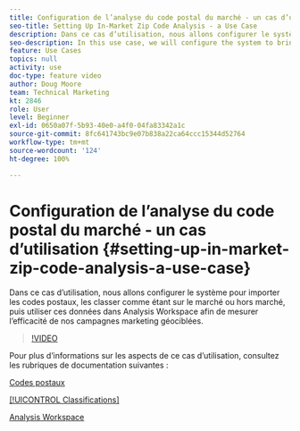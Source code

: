 ```yaml
---
title: Configuration de l’analyse du code postal du marché - un cas d’utilisation
seo-title: Setting Up In-Market Zip Code Analysis - a Use Case
description: Dans ce cas d’utilisation, nous allons configurer le système pour importer les codes postaux, les classer comme étant sur le marché ou hors marché, puis utiliser ces données dans Analysis Workspace afin de mesurer l’efficacité de nos campagnes marketing géociblées.
seo-description: In this use case, we will configure the system to bring in zip codes, classify them as in-market or out-of-market, and then use this data in Analysis Workspace so that we can see the effectiveness of our geo-targeted marketing campaigns.
feature: Use Cases
topics: null
activity: use
doc-type: feature video
author: Doug Moore
team: Technical Marketing
kt: 2846
role: User
level: Beginner
exl-id: 0650a07f-5b93-40e0-a4f0-04fa83342a1c
source-git-commit: 8fc641743bc9e07b838a22ca64ccc15344d52764
workflow-type: tm+mt
source-wordcount: '124'
ht-degree: 100%

---
```


# Configuration de l’analyse du code postal du marché - un cas d’utilisation {#setting-up-in-market-zip-code-analysis-a-use-case}

Dans ce cas d’utilisation, nous allons configurer le système pour importer les codes postaux, les classer comme étant sur le marché ou hors marché, puis utiliser ces données dans Analysis Workspace afin de mesurer l’efficacité de nos campagnes marketing géociblées.

>[!VIDEO](https://video.tv.adobe.com/v/35547/?quality=12&learn=on&captions=fre_fr)

Pour plus d’informations sur les aspects de ce cas d’utilisation, consultez les rubriques de documentation suivantes :

[Codes postaux](https://experienceleague.adobe.com/docs/analytics/components/dimensions/zip-code.html?lang=fr)

[[!UICONTROL Classifications]](https://experienceleague.adobe.com/docs/analytics/components/classifications/c-classifications.html?lang=fr)

[Analysis Workspace](https://experienceleague.adobe.com/docs/analytics/analyze/analysis-workspace/home.html?lang=fr)
